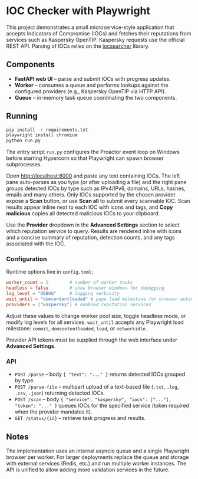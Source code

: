 # IOC Checker with Playwright

This project demonstrates a small microservice-style application that accepts Indicators of Compromise (IOCs) and fetches their reputations from services such as Kaspersky OpenTIP. Kaspersky requests use the official REST API. Parsing of IOCs relies on the [iocsearcher](https://github.com/malicialab/iocsearcher) library.

## Components

- **FastAPI web UI** – parse and submit IOCs with progress updates.
- **Worker** – consumes a queue and performs lookups against the configured providers (e.g., Kaspersky OpenTIP via HTTP API).
- **Queue** – in-memory task queue coordinating the two components.

## Running

```bash
pip install -r requirements.txt
playwright install chromium
python run.py
```

The entry script `run.py` configures the Proactor event loop on Windows before
starting Hypercorn so that Playwright can spawn browser subprocesses.

Open <http://localhost:8000> and paste any text containing IOCs. The left pane auto-parses as you type (or after uploading a file) and the right pane groups detected IOCs by type such as IPv4/IPv6, domains, URLs, hashes, emails and many others. Only IOCs supported by the chosen provider expose a **Scan** button, or use **Scan all** to submit every scannable IOC. Scan results appear inline next to each IOC with icons and tags, and **Copy malicious** copies all detected malicious IOCs to your clipboard.

Use the **Provider** dropdown in the **Advanced Settings** section to select which reputation service to query. Results are rendered inline with icons and a concise summary of reputation, detection counts, and any tags associated with the IOC.

### Configuration

Runtime options live in `config.toml`:

```toml
worker_count = 2        # number of worker tasks
headless = false        # show browser windows for debugging
log_level = "DEBUG"     # logging verbosity
wait_until = "domcontentloaded" # page load milestone for browser automation
providers = ["kaspersky"] # enabled reputation services
```

Adjust these values to change worker pool size, toggle headless mode, or modify log levels for all services. `wait_until` accepts
any Playwright load milestone: `commit`, `domcontentloaded`, `load`, or `networkidle`.

Provider API tokens must be supplied through the web interface under **Advanced Settings**.


### API

- `POST /parse` – body `{ "text": "..." }` returns detected IOCs grouped by type.
- `POST /parse-file` – multipart upload of a text-based file (`.txt`, `.log`, `.csv`, `.json`) returning detected IOCs.
- `POST /scan` – body `{ "service": "kaspersky", "iocs": ["..."], "token": "..." }` queues IOCs for the specified service (token required when the provider mandates it).
- `GET /status/{id}` – retrieve task progress and results.

## Notes

The implementation uses an internal asyncio queue and a single Playwright browser per worker. For larger deployments replace the queue and storage with external services (Redis, etc.) and run multiple worker instances. The API is unified to allow adding more validation services in the future.
